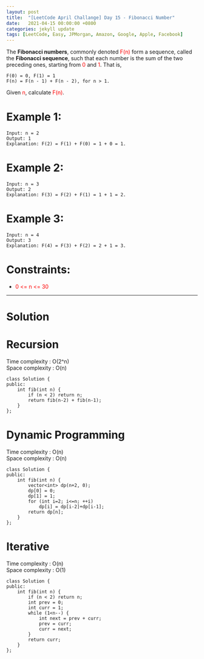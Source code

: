 ```yaml
---
layout: post
title:  "[LeetCode April Challange] Day 15 - Fibonacci Number"
date:   2021-04-15 00:00:00 +0800
categories: jekyll update
tags: [LeetCode, Easy, JPMorgan, Amazon, Google, Apple, Facebook]
---
```

The **Fibonacci numbers**, commonly denoted <font color="red">F(n)</font> form a sequence, called the **Fibonacci sequence**, such that each number is the sum of the two preceding ones, starting from <font color="red">0</font> and <font color="red">1</font>. That is,

    F(0) = 0, F(1) = 1
    F(n) = F(n - 1) + F(n - 2), for n > 1.

Given <font color="red">n</font>, calculate <font color="red">F(n)</font>.

# Example 1:

    Input: n = 2
    Output: 1
    Explanation: F(2) = F(1) + F(0) = 1 + 0 = 1.

# Example 2:

    Input: n = 3
    Output: 2
    Explanation: F(3) = F(2) + F(1) = 1 + 1 = 2.

# Example 3:

    Input: n = 4
    Output: 3
    Explanation: F(4) = F(3) + F(2) = 2 + 1 = 3.
 

# Constraints:

- <font color="red">0 <= n <= 30</font>

______________________  

# Solution  

# Recursion  

Time complexity : O(2^n)  
Space complexity : O(n)  

    class Solution {
    public:
        int fib(int n) {
            if (n < 2) return n;
            return fib(n-2) + fib(n-1);
        }
    };

# Dynamic Programming  

Time complexity : O(n)  
Space complexity : O(n)  

    class Solution {
    public:
        int fib(int n) {
            vector<int> dp(n+2, 0);
            dp[0] = 0;
            dp[1] = 1;
            for (int i=2; i<=n; ++i)
                dp[i] = dp[i-2]+dp[i-1];
            return dp[n];
        }
    };

# Iterative  

Time complexity : O(n)  
Space complexity : O(1)  

    class Solution {
    public:
        int fib(int n) {
            if (n < 2) return n;
            int prev = 0;
            int curr = 1;
            while (1<n--) {
                int next = prev + curr;
                prev = curr;
                curr = next;
            }
            return curr;
        }
    };